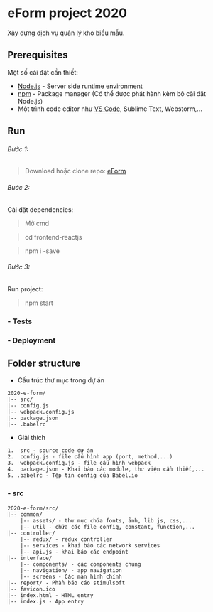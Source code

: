 # eForm project 2020

Xây dựng dịch vụ quản lý kho biểu mẫu.

## Prerequisites

Một số cài đặt cần thiết:
- [Node.js](https://nodejs.org/en/download) - Server side runtime environment
- [npm](https://www.npmjs.com/get-npm) - Package manager (Có thể được phát hành kèm bộ cài đặt Node.js)
- Một trình code editor như [VS Code](https://code.visualstudio.com/download), Sublime Text, Webstorm,...

## Run

###### Bước 1:

> Download hoặc clone repo: [eForm](http://git.mitc.vn/ledinhluongstd/2020-e-form.git)

###### Buớc 2:

Cài đặt dependencies:

> Mở cmd

> cd frontend-reactjs

> npm i -save

###### Bước 3:

Run project:

> npm start

### - Tests

<!-- Thêm hướng dẫn test -->

<!--
### Coding conventions
Thêm rules
 -->

### - Deployment

<!-- Thêm hướng dẫn deploy lên một hệ thống test/thực sự -->

<!--
## Features

### - Available

##### Core features

- Authenticate (JWT)
- Routing (Express.js)

##### Function features

- Login

### - incoming features
 -->
 
<!--
## Libraries & Tools used

- [ReactJS](https://nodejs.org/en/docs/) - Front-end framework
- [npm](http://www.dropwizard.io/1.0.2/docs/) - Package manager
- [MongoDB](https://docs.mongodb.com/manual/) - NoSQL database program
- [Restheart](https://restheart.org/docs/) - REST API Microservice for MongoDB
- [express](https://expressjs.com/) - The de facto standard server framework for Node.js.
- [axios](https://github.com/axios/axios) - A popular promise-based HTTP client.
- [formidable](https://github.com/node-formidable/formidable) - A Node.js module for parsing form data, especially file uploads.
- [jsonwebtoken]() - An internet standard for creating JSON-based access tokens that assert some number of claims.
- [bcryptjs](https://github.com/dcodeIO/bcrypt.js#readme) - Optimized bcrypt in JavaScript with zero dependencies.
- [nodemon](https://nodemon.io/) - A utility that will monitor for any changes in your source and automatically restart your server.
- [cors](https://github.com/expressjs/cors#readme) - A Node.js package for providing a Connect/Express middleware that can be used to enable CORS with various options.
- [express-validation](https://github.com/andrewkeig/express-validation) - An express middleware that validates a request and returns a response with errors; if any of the configured validation rules fail.
- [morgan](https://github.com/expressjs/morgan#readme) - HTTP request logger middleware for Node.js.
- [body-parser](https://github.com/expressjs/body-parser#readme) - Node.js body parsing middleware.
- [multer](https://github.com/expressjs/multer#readme) - A Node.js middleware for handling multipart/form-data, which is primarily used for uploading files.
- [cookie-parser](https://github.com/expressjs/cookie-parser#readme) - HTTP request cookies parser.
- [redis](https://github.com/NodeRedis/node-redis) - A fast and efficient in-memory key-value store.
- [moment](https://momentjs.com/) - Parse, validate, manipulate, and display dates and times in JavaScript.
- [debug](https://github.com/visionmedia/debug#readme) - A tiny JavaScript debugging utility modelled after Node.js core's debugging technique.
- [speakeasy](http://github.com/speakeasyjs/speakeasy) - A one-time passcode generator, ideal for use in two-factor authentication, that supports Google Authenticator and other two-factor devices.
- [uuid](https://github.com/uuidjs/uuid#readme) - Generate RFC-compliant UUIDs in JavaScript.

###### dev dependencies

- [babel-cli](https://babeljs.io/docs/en/6.26.3/babel-cli) - A built-in CLI which can be used to compile files from the command line.
- [babel-preset-env](https://babeljs.io/docs/en/babel-preset-env) - A smart preset that allows you to use the latest JavaScript without needing to micromanage which syntax transforms (and optionally, browser polyfills) are needed by your target environment(s).
- [babel-preset-es2015](https://babeljs.io/docs/en/babel-preset-es2015/)
- [babel-preset-es2017](https://babeljs.io/docs/en/babel-preset-es2017/)
- [babel-preset-stage-0](https://babeljs.io/docs/en/babel-preset-stage-0)
- [babel-plugin-transform-runtime](https://babeljs.io/docs/en/babel-plugin-transform-runtime) - A toolchain that is mainly used to convert ECMAScript 2015+ code into a backwards compatible version of JavaScript in current and older browsers or environments.
-->

## Folder structure

- Cấu trúc thư mục trong dự án

```
2020-e-form/
|-- src/
|-- config.js
|-- webpack.config.js
|-- package.json
|-- .babelrc
```

- Giải thích

```
1.  src - source code dự án
2.  config.js - file cấu hình app (port, method,...)
3.  webpack.config.js - file cấu hình webpack
4.  package.json - Khai báo các module, thư viện cần thiết,...
5. .babelrc - Tệp tin config của Babel.io
```

### - src

```
2020-e-form/src/
|-- common/
    |-- assets/ - thư mục chứa fonts, ảnh, lib js, css,...
    |-- util - chứa các file config, constant, function,...
|-- controller/
    |-- redux/ - redux controller
    |-- services - khai báo các network services
    |-- api.js - khai báo các endpoint
|-- interface/
    |-- components/ - các components chung
    |-- navigation/ - app navigation
    |-- screens - Các màn hình chính
|-- report/ - Phần báo cáo stimulsoft
|-- favicon.ico
|-- index.html - HTML entry
|-- index.js - App entry
```


<!-- 
## Wiki

Truy cập [**Wiki**]() để xem chi tiết

## Conclusion

Chúng tôi sẽ sẵn lòng trả lời bất kỳ câu hỏi nào của bạn về dự án này và nếu bạn muốn giúp một tay phát triển boilerplate này thì hãy thoải mái đóng góp issue và/hoặc pull request 🙂.
-->
<!-- Một điều cần lưu ý, đây là ví dụ có thể xuất hiện dưới dạng kiến ​​trúc quá mức cho những gì nó nên là - nhưng nó chỉ là một ví dụ. Nếu bạn thích công việc của chúng tôi, đừng quên ⭐ repo để thể hiện sự ủng hộ của bạn.-->
